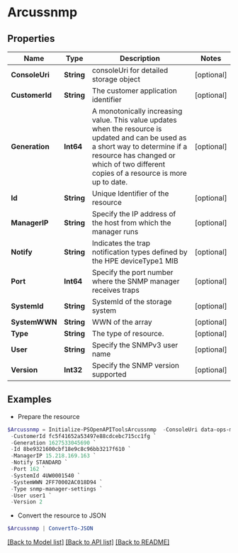 # Arcussnmp
## Properties

Name | Type | Description | Notes
------------ | ------------- | ------------- | -------------
**ConsoleUri** | **String** | consoleUri for detailed storage object | [optional] 
**CustomerId** | **String** | The customer application identifier | [optional] 
**Generation** | **Int64** | A monotonically increasing value. This value updates when the resource is updated and can be used as a short way to determine if a resource has changed or which of two different copies of a resource is more up to date. | [optional] 
**Id** | **String** | Unique Identifier of the resource | [optional] 
**ManagerIP** | **String** | Specify the IP address of the host from which the manager runs | [optional] 
**Notify** | **String** | Indicates the trap notification types defined by the HPE deviceType1 MIB | [optional] 
**Port** | **Int64** | Specify the port number where the SNMP manager receives traps | [optional] 
**SystemId** | **String** | SystemId of the storage system | [optional] 
**SystemWWN** | **String** | WWN of the array | [optional] 
**Type** | **String** | The type of resource. | [optional] 
**User** | **String** | Specify the SNMPv3 user name | [optional] 
**Version** | **Int32** | Specify the SNMP version supported | [optional] 

## Examples

- Prepare the resource
```powershell
$Arcussnmp = Initialize-PSOpenAPIToolsArcussnmp  -ConsoleUri data-ops-manager/storage-systems/device-type4/SGH014XGSP/settings/system-settings `
 -CustomerId fc5f41652a53497e88cdcebc715cc1fg `
 -Generation 1627533045690 `
 -Id 8be9321600cbf18e9c8c96bb3217f610 `
 -ManagerIP 15.218.169.163 `
 -Notify STANDARD `
 -Port 162 `
 -SystemId 4UW0001540 `
 -SystemWWN 2FF70002AC018D94 `
 -Type snmp-manager-settings `
 -User user1 `
 -Version 2
```

- Convert the resource to JSON
```powershell
$Arcussnmp | ConvertTo-JSON
```

[[Back to Model list]](../README.md#documentation-for-models) [[Back to API list]](../README.md#documentation-for-api-endpoints) [[Back to README]](../README.md)

